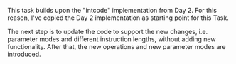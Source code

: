 This task builds upon the "intcode" implementation from Day 2.
For this reason, I've copied the Day 2 implementation as starting point for this Task.

The next step is to update the code to support the new changes, i.e. parameter modes and different instruction lengths, without adding new functionality.
After that, the new operations and new parameter modes are introduced.
